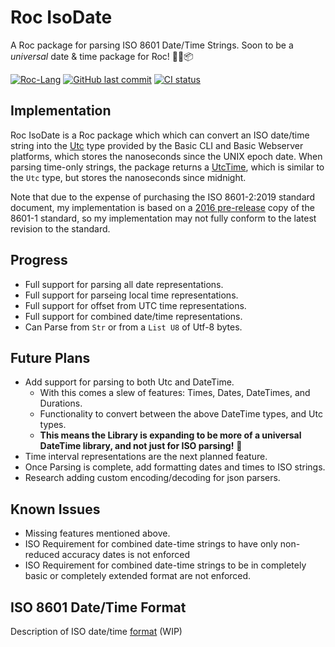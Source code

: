 # Roc IsoDate
A Roc package for parsing ISO 8601 Date/Time Strings. Soon to be a _universal_ date & time package for Roc! 📆⏰📦

[![Roc-Lang][roc_badge]][roc_link]
[![GitHub last commit][last_commit_badge]][last_commit_link]
[![CI status][ci_status_badge]][ci_status_link]

## Implementation
Roc IsoDate is a Roc package which which can convert an ISO date/time string into the [Utc][utc_link] type provided by the Basic CLI and Basic Webserver platforms, which stores the nanoseconds since the UNIX epoch date. When parsing time-only strings, the package returns a [UtcTime][utctime_link], which is similar to the `Utc` type, but stores the nanoseconds since midnight.

Note that due to the expense of purchasing the ISO 8601-2:2019 standard document, my implementation is based on a [2016 pre-release][iso_8601_doc] copy of the 8601-1 standard, so my implementation may not fully conform to the latest revision to the standard.

## Progress
- Full support for parsing all date representations.
- Full support for parseing local time representations.
- Full support for offset from UTC time representations.
- Full support for combined date/time representations.
- Can Parse from `Str` or from a `List U8` of Utf-8 bytes.

## Future Plans
- Add support for parsing to both Utc and DateTime.
  - With this comes a slew of features: Times, Dates, DateTimes, and Durations.
  - Functionality to convert between the above DateTime types, and Utc types.
  - __This means the Library is expanding to be more of a universal DateTime library, and not just for ISO parsing!__ 🚀
- Time interval representations are the next planned feature.
- Once Parsing is complete, add formatting dates and times to ISO strings.
- Research adding custom encoding/decoding for json parsers.

## Known Issues
- Missing features mentioned above.
- ISO Requirement for combined date-time strings to have only non-reduced accuracy dates is not enforced
- ISO Requirement for combined date-time strings to be in completely basic or completely extended format are not enforced.

## ISO 8601 Date/Time Format
Description of ISO date/time [format][iso_8601_md] (WIP)


[roc_badge]: https://img.shields.io/endpoint?url=https%3A%2F%2Fpastebin.com%2Fraw%2FGcfjHKzb
[roc_link]: https://github.com/roc-lang/roc
[ci_status_badge]: https://img.shields.io/github/actions/workflow/status/imclerran/roc-isodate/ci.yml
[ci_status_link]: https://github.com/imclerran/Roc-IsoDate/actions/workflows/ci.yml
[last_commit_badge]: https://img.shields.io/github/last-commit/imclerran/roc-isodate
[last_commit_link]: https://github.com/imclerran/Roc-IsoDate/commits/main/

[iso_8601_doc]: https://www.loc.gov/standards/datetime/iso-tc154-wg5_n0038_iso_wd_8601-1_2016-02-16.pdf
[utc_link]: https://github.com/roc-lang/basic-cli/blob/main/platform/Utc.roc
[utctime_link]: https://github.com/imlerran/roc-isodate/blob/main/platform/UtcTime.roc
[iso_8601_md]: ISO_8601.md
